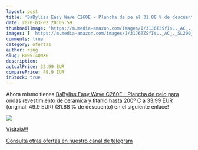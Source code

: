 ```yaml
---
layout: post
title: 'BaByliss Easy Wave C260E - Plancha de pe al 31.88 % de descuento'
date: 2020-03-02 20:05:59
thumbnailImage: 'https://m.media-amazon.com/images/I/31J6TZSfIsL._AC_._SL200_.jpg'
images: [ 'https://m.media-amazon.com/images/I/31J6TZSfIsL._AC_._SL200_.jpg' ]
comments: true
category: ofertas
author: ring
slug: B005I4QNXG
description:
actualPrice: 33.99 EUR
comparePrice: 49.9 EUR
inStock: true
---
```


Ahora mismo tienes [BaByliss Easy Wave C260E - Plancha de pelo para ondas  revestimiento de cerámica y titanio  hasta 200º C](https://www.amazon.com/dp/B005I4QNXG/?tag=redken08-20) a 33.99 EUR (original: 49.9 EUR) (31.88 %  de descuento) en el siguiente enlace!

[![](https://m.media-amazon.com/images/I/31J6TZSfIsL._AC_._SL200_.jpg)](https://www.amazon.com/dp/B005I4QNXG/?tag=redken08-20)

[Visítala!!!](https://www.amazon.com/dp/B005I4QNXG/?tag=redken08-20)

[Consulta otras ofertas en nuestro canal de telegram](https://t.me/s/ofertas25)
